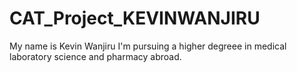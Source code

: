 # CAT_Project_KEVINWANJIRU
My name is Kevin Wanjiru I'm pursuing a higher degreee in medical laboratory science and pharmacy abroad.
